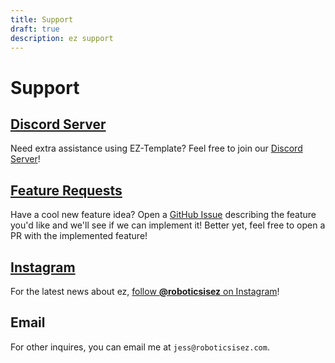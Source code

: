 ```yaml
---
title: Support
draft: true
description: ez support
---
```


# Support

## [Discord Server](https://discord.gg/EHjXBcK2Gy)
Need extra assistance using EZ-Template?  Feel free to join our [Discord Server](https://discord.gg/EHjXBcK2Gy)! 

## [Feature Requests](https://github.com/EZ-Robotics/EZ-Template/issues)
Have a cool new feature idea?  Open a [GitHub Issue](https://github.com/EZ-Robotics/EZ-Template/issues) describing the feature you'd like and we'll see if we can implement it!  Better yet, feel free to open a PR with the implemented feature!


## [Instagram](https://www.instagram.com/roboticsisez)
For the latest news about ez, [follow **@roboticsisez** on Instagram](https://www.instagram.com/roboticsisez)!

## Email
For other inquires, you can email me at `jess@roboticsisez.com`.     